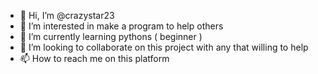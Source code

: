 - 👋 Hi, I’m @crazystar23
- 👀 I’m interested in  make a program to help others 
- 🌱 I’m currently learning pythons ( beginner )
- 💞️ I’m looking to collaborate on  this project with any that willing to help 
- 📫 How to reach me on this platform 

<!---
crazystar23/crazystar23 is a ✨ special ✨ repository because its `README.md` (this file) appears on your GitHub profile.
You can click the Preview link to take a look at your changes.
--->
